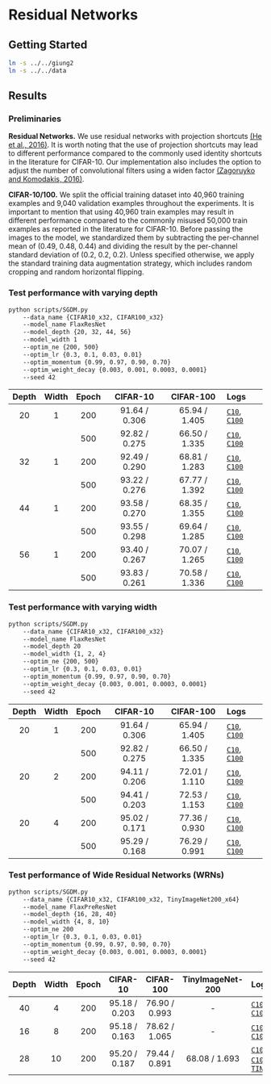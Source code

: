 # Residual Networks

## Getting Started
```bash
ln -s ../../giung2
ln -s ../../data
```

## Results

### Preliminaries

**Residual Networks.**
We use residual networks with projection shortcuts [(He et al., 2016)](https://arxiv.org/abs/1512.03385). It is worth noting that the use of projection shortcuts may lead to different performance compared to the commonly used identity shortcuts in the literature for CIFAR-10. Our implementation also includes the option to adjust the number of convolutional filters using a widen factor [(Zagoruyko and Komodakis, 2016)](https://arxiv.org/abs/1605.07146).

**CIFAR-10/100.**
We split the official training dataset into 40,960 training examples and 9,040 validation examples throughout the experiments. It is important to mention that using 40,960 train examples may result in different performance compared to the commonly misused 50,000 train examples as reported in the literature for CIFAR-10. Before passing the images to the model, we standardized them by subtracting the per-channel mean of (0.49, 0.48, 0.44) and dividing the result by the per-channel standard deviation of (0.2, 0.2, 0.2). Unless specified otherwise, we apply the standard training data augmentation strategy, which includes random cropping and random horizontal flipping.

### Test performance with varying depth
```bash
python scripts/SGDM.py
    --data_name {CIFAR10_x32, CIFAR100_x32}
    --model_name FlaxResNet
    --model_depth {20, 32, 44, 56}
    --model_width 1
    --optim_ne {200, 500}
    --optim_lr {0.3, 0.1, 0.03, 0.01}
    --optim_momentum {0.99, 0.97, 0.90, 0.70}
    --optim_weight_decay {0.003, 0.001, 0.0003, 0.0001}
    --seed 42
```
| Depth | Width | Epoch | CIFAR-10      | CIFAR-100     | Logs |
| :-:   | :-:   | :-:   | :-:           | :-:           | :-   |
| 20    | 1     | 200   | 91.64 / 0.306 | 65.94 / 1.405 | [`C10`](./save/CIFAR10_x32/R20-BN-ReLU/bs-0256_ne-0200_lr-0.30_mo-0.90_wd-0.0003_fp32/42/20230203010253.log), [`C100`](./save/CIFAR100_x32/R20-BN-ReLU/bs-0256_ne-0200_lr-0.03_mo-0.99_wd-0.0003_fp32/42/20230203021457.log)
|       |       | 500   | 92.82 / 0.275 | 66.50 / 1.335 | [`C10`](./save/CIFAR10_x32/R20-BN-ReLU/bs-0256_ne-0500_lr-0.10_mo-0.90_wd-0.0010_fp32/42/20230203041033.log), [`C100`](./save/CIFAR100_x32/R20-BN-ReLU/bs-0256_ne-0500_lr-0.03_mo-0.97_wd-0.0010_fp32/42/20230203053707.log)
| 32    | 1     | 200   | 92.49 / 0.290 | 68.81 / 1.283 | [`C10`](./save/CIFAR10_x32/R32-BN-ReLU/bs-0256_ne-0200_lr-0.10_mo-0.70_wd-0.0030_fp32/42/20230203075646.log), [`C100`](./save/CIFAR100_x32/R32-BN-ReLU/bs-0256_ne-0200_lr-0.30_mo-0.70_wd-0.0010_fp32/42/20230203071742.log)
|       |       | 500   | 93.22 / 0.276 | 67.77 / 1.392 | [`C10`](./save/CIFAR10_x32/R32-BN-ReLU/bs-0256_ne-0500_lr-0.10_mo-0.70_wd-0.0030_fp32/42/20230203114824.log), [`C100`](./save/CIFAR100_x32/R32-BN-ReLU/bs-0256_ne-0500_lr-0.30_mo-0.70_wd-0.0010_fp32/42/20230203101038.log)
| 44    | 1     | 200   | 93.58 / 0.270 | 68.35 / 1.355 | [`C10`](./save/CIFAR10_x32/R44-BN-ReLU/bs-0256_ne-0200_lr-0.30_mo-0.70_wd-0.0010_fp32/42/20230203165805.log), [`C100`](./save/CIFAR100_x32/R44-BN-ReLU/bs-0256_ne-0200_lr-0.03_mo-0.97_wd-0.0010_fp32/42/20230203193005.log)
|       |       | 500   | 93.55 / 0.298 | 69.64 / 1.285 | [`C10`](./save/CIFAR10_x32/R44-BN-ReLU/bs-0256_ne-0500_lr-0.03_mo-0.90_wd-0.0010_fp32/42/20230204020313.log), [`C100`](./save/CIFAR100_x32/R44-BN-ReLU/bs-0256_ne-0500_lr-0.03_mo-0.90_wd-0.0030_fp32/42/20230204021223.log)
| 56    | 1     | 200   | 93.40 / 0.267 | 70.07 / 1.265 | [`C10`](./save/CIFAR10_x32/R56-BN-ReLU/bs-0256_ne-0200_lr-0.03_mo-0.90_wd-0.0030_fp32/42/20230204085020.log), [`C100`](./save/CIFAR100_x32/R56-BN-ReLU/bs-0256_ne-0200_lr-0.10_mo-0.70_wd-0.0030_fp32/42/20230204073051.log)
|       |       | 500   | 93.83 / 0.261 | 70.58 / 1.336 | [`C10`](./save/CIFAR10_x32/R56-BN-ReLU/bs-0256_ne-0500_lr-0.10_mo-0.70_wd-0.0030_fp32/42/20230204134931.log), [`C100`](./save/CIFAR100_x32/R56-BN-ReLU/bs-0256_ne-0500_lr-0.10_mo-0.90_wd-0.0010_fp32/42/20230204144755.log)

### Test performance with varying width
```bash
python scripts/SGDM.py
    --data_name {CIFAR10_x32, CIFAR100_x32}
    --model_name FlaxResNet
    --model_depth 20
    --model_width {1, 2, 4}
    --optim_ne {200, 500}
    --optim_lr {0.3, 0.1, 0.03, 0.01}
    --optim_momentum {0.99, 0.97, 0.90, 0.70}
    --optim_weight_decay {0.003, 0.001, 0.0003, 0.0001}
    --seed 42
```
| Depth | Width | Epoch | CIFAR-10      | CIFAR-100     | Logs |
| :-:   | :-:   | :-:   | :-:           | :-:           | :-   |
| 20    | 1     | 200   | 91.64 / 0.306 | 65.94 / 1.405 | [`C10`](./save/CIFAR10_x32/R20-BN-ReLU/bs-0256_ne-0200_lr-0.30_mo-0.90_wd-0.0003_fp32/42/20230203010253.log), [`C100`](./save/CIFAR100_x32/R20-BN-ReLU/bs-0256_ne-0200_lr-0.03_mo-0.99_wd-0.0003_fp32/42/20230203021457.log)
|       |       | 500   | 92.82 / 0.275 | 66.50 / 1.335 | [`C10`](./save/CIFAR10_x32/R20-BN-ReLU/bs-0256_ne-0500_lr-0.10_mo-0.90_wd-0.0010_fp32/42/20230203041033.log), [`C100`](./save/CIFAR100_x32/R20-BN-ReLU/bs-0256_ne-0500_lr-0.03_mo-0.97_wd-0.0010_fp32/42/20230203053707.log)
| 20    | 2     | 200   | 94.11 / 0.206 | 72.01 / 1.110 | [`C10`](./save/CIFAR10_x32/R20x2-BN-ReLU/bs-0256_ne-0200_lr-0.10_mo-0.70_wd-0.0030_fp32/42/20230203015047.log), [`C100`](./save/CIFAR100_x32/R20x2-BN-ReLU/bs-0256_ne-0200_lr-0.10_mo-0.70_wd-0.0030_fp32/42/20230203024338.log)
|       |       | 500   | 94.41 / 0.203 | 72.53 / 1.153 | [`C10`](./save/CIFAR10_x32/R20x2-BN-ReLU/bs-0256_ne-0500_lr-0.30_mo-0.70_wd-0.0010_fp32/42/20230203040358.log), [`C100`](./save/CIFAR100_x32/R20x2-BN-ReLU/bs-0256_ne-0500_lr-0.30_mo-0.70_wd-0.0010_fp32/42/20230203045354.log)
| 20    | 4     | 200   | 95.02 / 0.171 | 77.36 / 0.930 | [`C10`](./save/CIFAR10_x32/R20x4-BN-ReLU/bs-0256_ne-0200_lr-0.03_mo-0.90_wd-0.0030_fp32/42/20230203142955.log), [`C100`](./save/CIFAR100_x32/R20x4-BN-ReLU/bs-0256_ne-0200_lr-0.10_mo-0.70_wd-0.0030_fp32/42/20230203133254.log)
|       |       | 500   | 95.29 / 0.168 | 76.29 / 0.991 | [`C10`](./save/CIFAR10_x32/R20x4-BN-ReLU/bs-0256_ne-0500_lr-0.01_mo-0.97_wd-0.0030_fp32/42/20230204062900.log), [`C100`](./save/CIFAR100_x32/R20x4-BN-ReLU/bs-0256_ne-0500_lr-0.03_mo-0.90_wd-0.0030_fp32/42/20230204020715.log)

### Test performance of Wide Residual Networks (WRNs)
```bash
python scripts/SGDM.py
    --data_name {CIFAR10_x32, CIFAR100_x32, TinyImageNet200_x64}
    --model_name FlaxPreResNet
    --model_depth {16, 28, 40}
    --model_width {4, 8, 10}
    --optim_ne 200
    --optim_lr {0.3, 0.1, 0.03, 0.01}
    --optim_momentum {0.99, 0.97, 0.90, 0.70}
    --optim_weight_decay {0.003, 0.001, 0.0003, 0.0001}
    --seed 42
```
| Depth | Width | Epoch | CIFAR-10      | CIFAR-100     | TinyImageNet-200 | Logs |
| :-:   | :-:   | :-:   | :-:           | :-:           | :-:              | :-   |
| 40    | 4     | 200   | 95.18 / 0.203 | 76.90 / 0.993 | -                | [`C10`](./save/CIFAR10_x32/WRN40x4-BN-ReLU/bs-0256_ne-0200_lr-0.03_mo-0.90_wd-0.0030_fp32/42/20230408153805.log), [`C100`](./save/CIFAR100_x32/WRN40x4-BN-ReLU/bs-0256_ne-0200_lr-0.10_mo-0.90_wd-0.0010_fp32/42/20230408185317.log)
| 16    | 8     | 200   | 95.18 / 0.163 | 78.62 / 1.065 | -                | [`C10`](./save/CIFAR10_x32/WRN16x8-BN-ReLU/bs-0256_ne-0200_lr-0.10_mo-0.90_wd-0.0010_fp32/42/20230408043410.log), [`C100`](./save/CIFAR100_x32/WRN16x8-BN-ReLU/bs-0256_ne-0200_lr-0.10_mo-0.70_wd-0.0030_fp32/42/20230408091344.log)
| 28    | 10    | 200   | 95.20 / 0.187 | 79.44 / 0.891 | 68.08 / 1.693    | [`C10`](./save/CIFAR10_x32/WRN28x10-BN-ReLU/bs-0256_ne-0200_lr-0.01_mo-0.97_wd-0.0030_fp32/42/20230407080102.log), [`C100`](./save/CIFAR100_x32/WRN28x10-BN-ReLU/bs-0256_ne-0200_lr-0.03_mo-0.97_wd-0.0010_fp32/42/20230407233930.log), [`TIN200`](./save/TinyImageNet200_x64/WRN28x10-BN-ReLU/bs-0256_ne-0200_lr-0.03_mo-0.90_wd-0.0030_fp32/42/20230411125108.log)
